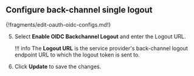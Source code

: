 ## Configure back-channel single logout

{!fragments/edit-oauth-oidc-configs.md!}

5. Select **Enable OIDC Backchannel Logout** and enter the Logout URL.

    !!! info
        The **Logout URL** is the service provider's back-channel logout endpoint URL to which the logout token is sent to.

6. Click **Update** to save the changes.
